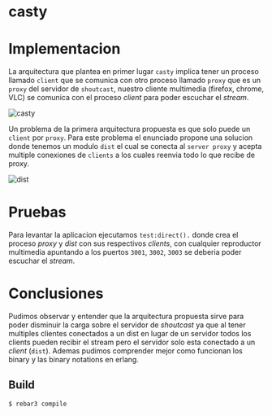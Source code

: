 casty
=====

Implementacion
=====

La arquitectura que plantea en primer lugar `casty` implica tener un proceso llamado `client` que se comunica con otro proceso llamado `proxy` que es un `proxy` del servidor de `shoutcast`, nuestro cliente multimedia (firefox, chrome, VLC) se comunica con el proceso _client_ para poder escuchar el _stream_.

![casty](https://gitlab.com/g.pasquale/sistemas-distribuidos/-/raw/master/casty/images/casty.png)

Un problema de la primera arquitectura propuesta es que solo puede un `client` por `proxy`. Para este problema el enunciado propone una solucion donde tenemos un modulo `dist` el cual se conecta al `server proxy` y acepta multiple conexiones de `clients` a los cuales reenvia todo lo que recibe de proxy.

![dist](https://gitlab.com/g.pasquale/sistemas-distribuidos/-/raw/master/casty/images/dist.png)

Pruebas
=====

Para levantar la aplicacion ejecutamos `test:direct().` donde crea el proceso _proxy_ y _dist_ con sus respectivos _clients_, con cualquier reproductor multimedia apuntando a los puertos `3001`, `3002`, `3003` se deberia poder escuchar el _stream_.

Conclusiones
=====

Pudimos observar y entender que la arquitectura propuesta sirve para poder disminuir la carga sobre el servidor de _shoutcast_ ya que al tener multiples clientes conectados a un dist en lugar de un servidor todos los clients pueden recibir el stream pero el servidor solo esta conectado a un _client_ (`dist`). 
Ademas pudimos comprender mejor como funcionan los binary y las binary notations en erlang.

Build
-----

    $ rebar3 compile